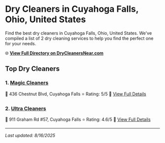 # Dry Cleaners in Cuyahoga Falls, Ohio, United States

Find the best dry cleaners in Cuyahoga Falls, Ohio, United States. We've compiled a list of 2 dry cleaning services to help you find the perfect one for your needs.

🌐 **[View Full Directory on DryCleanersNear.com](https://drycleanersnear.com/city/US/Ohio/Cuyahoga%20Falls)**

## Top Dry Cleaners

### 1. [Magic Cleaners](https://drycleanersnear.com/dryCleaner/6875b63c9b5c02c2ea277dab/magic-cleaners)
📍 436 Chestnut Blvd, Cuyahoga Falls
⭐ Rating: 5/5
🔗 [View Full Details](https://drycleanersnear.com/dryCleaner/6875b63c9b5c02c2ea277dab/magic-cleaners)

### 2. [Ultra Cleaners](https://drycleanersnear.com/dryCleaner/6875b66e9b5c02c2ea277f41/ultra-cleaners)
📍 911 Graham Rd #57, Cuyahoga Falls
⭐ Rating: 4.6/5
🔗 [View Full Details](https://drycleanersnear.com/dryCleaner/6875b66e9b5c02c2ea277f41/ultra-cleaners)


---

*Last updated: 8/16/2025*
